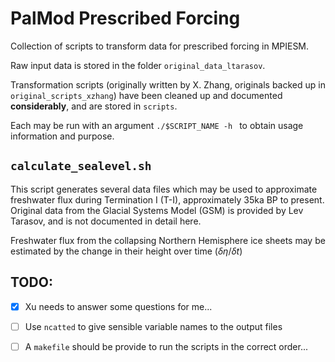 # PalMod Prescribed Forcing
Collection of scripts to transform data for prescribed forcing in MPIESM.

Raw input data is stored in the folder `original_data_ltarasov`.

Transformation scripts (originally written by X. Zhang, originals backed up in
`original_scripts_xzhang`) have been cleaned up and documented **considerably**,
and are stored in `scripts`.

Each may be run with an argument `./$SCRIPT_NAME -h ` to obtain usage
information and purpose.

## `calculate_sealevel.sh`

This script generates several data files which may be used to approximate freshwater flux during Termination I (T-I), approximately 35ka BP to present. Original data from the Glacial Systems Model (GSM) is provided by Lev Tarasov, and is not documented in detail here.

Freshwater flux from the collapsing Northern Hemisphere ice sheets may be estimated by the change in their height over time ($\delta \eta / \delta t$)

## TODO:
+ [x] Xu needs to answer some questions for me...
+ [ ] Use `ncatted` to give sensible variable names to the output files
+ [ ] A `makefile` should be provide to run the scripts in the correct order...

